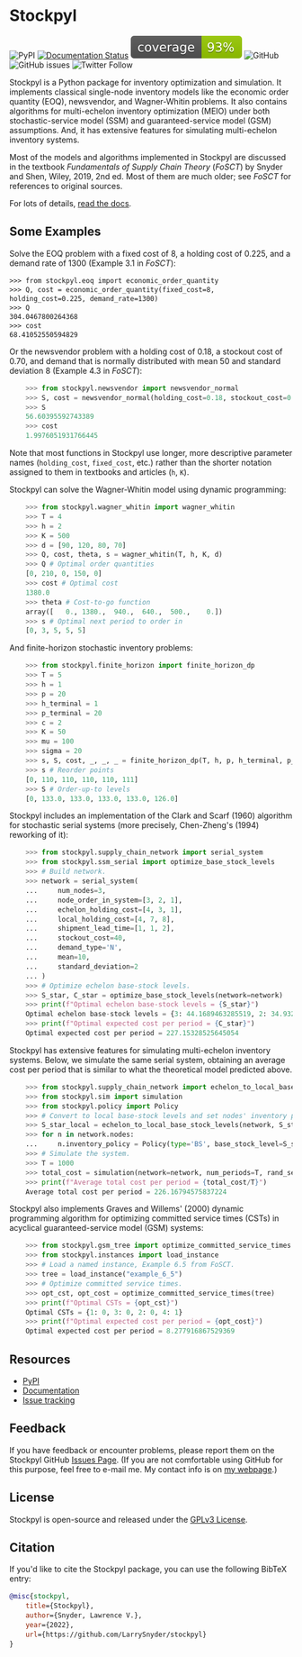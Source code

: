 Stockpyl
========

![PyPI](https://img.shields.io/pypi/v/stockpyl)
[![Documentation Status](https://readthedocs.org/projects/stockpyl/badge/?version=latest)](https://stockpyl.readthedocs.io/en/latest/?badge=latest)
![Coverage](https://raw.githubusercontent.com/LarrySnyder/stockpyl/master/coverage_badge.svg)
![GitHub](https://img.shields.io/github/license/LarrySnyder/stockpyl)
![GitHub issues](https://img.shields.io/github/issues/LarrySnyder/stockpyl)
![Twitter Follow](https://img.shields.io/twitter/follow/LarrySnyder610?style=flat)

Stockpyl is a Python package for inventory optimization and simulation. It implements
classical single-node inventory models like the economic order quantity (EOQ), newsvendor,
and Wagner-Whitin problems. It also contains algorithms for multi-echelon inventory optimization
(MEIO) under both stochastic-service model (SSM) and guaranteed-service model (GSM) assumptions. 
And, it has extensive features for simulating multi-echelon inventory systems.

Most of the models and algorithms implemented in Stockpyl are discussed in the textbook
*Fundamentals of Supply Chain Theory* (*FoSCT*) by Snyder and Shen, Wiley, 2019, 2nd ed. Most of them
are much older; see *FoSCT* for references to original sources. 

For lots of details, [read the docs](http://stockpyl.readthedocs.io/).

Some Examples
-------------

Solve the EOQ problem with a fixed cost of 8, a holding cost of 0.225, and a demand rate of 1300 (Example 3.1 in *FoSCT*):

    >>> from stockpyl.eoq import economic_order_quantity
    >>> Q, cost = economic_order_quantity(fixed_cost=8, holding_cost=0.225, demand_rate=1300)
    >>> Q
    304.0467800264368
    >>> cost
    68.41052550594829

Or the newsvendor problem with a holding cost of 0.18, a stockout cost of 0.70, and demand that is normally
distributed with mean 50 and standard deviation 8 (Example 4.3 in *FoSCT*):

```python    
    >>> from stockpyl.newsvendor import newsvendor_normal
    >>> S, cost = newsvendor_normal(holding_cost=0.18, stockout_cost=0.70, demand_mean=50, demand_sd=8)
    >>> S
    56.60395592743389
    >>> cost
    1.9976051931766445
```

Note that most functions in Stockpyl use longer, more descriptive parameter names (``holding_cost``, ``fixed_cost``, etc.)
rather than the shorter notation assigned to them in textbooks and articles (``h``, ``K``). 

Stockpyl can solve the Wagner-Whitin model using dynamic programming: 

```python
    >>> from stockpyl.wagner_whitin import wagner_whitin
    >>> T = 4
    >>> h = 2
    >>> K = 500
    >>> d = [90, 120, 80, 70]
    >>> Q, cost, theta, s = wagner_whitin(T, h, K, d)
    >>> Q # Optimal order quantities
    [0, 210, 0, 150, 0]
    >>> cost # Optimal cost
    1380.0
    >>> theta # Cost-to-go function
    array([   0., 1380.,  940.,  640.,  500.,    0.])
    >>> s # Optimal next period to order in
    [0, 3, 5, 5, 5]
```

And finite-horizon stochastic inventory problems:

```python
    >>> from stockpyl.finite_horizon import finite_horizon_dp
    >>> T = 5
    >>> h = 1
    >>> p = 20
    >>> h_terminal = 1
    >>> p_terminal = 20
    >>> c = 2
    >>> K = 50
    >>> mu = 100
    >>> sigma = 20
    >>> s, S, cost, _, _, _ = finite_horizon_dp(T, h, p, h_terminal, p_terminal, c, K, mu, sigma)
    >>> s # Reorder points
    [0, 110, 110, 110, 110, 111]
    >>> S # Order-up-to levels
    [0, 133.0, 133.0, 133.0, 133.0, 126.0]
```

Stockpyl includes an implementation of the Clark and Scarf (1960) algorithm for stochastic serial systems (more precisely,
Chen-Zheng's (1994) reworking of it):

```python
    >>> from stockpyl.supply_chain_network import serial_system
    >>> from stockpyl.ssm_serial import optimize_base_stock_levels
    >>> # Build network.
    >>> network = serial_system(
    ...     num_nodes=3,
    ...     node_order_in_system=[3, 2, 1],
    ...     echelon_holding_cost=[4, 3, 1],
    ...     local_holding_cost=[4, 7, 8],
    ...     shipment_lead_time=[1, 1, 2],
    ...     stockout_cost=40,
    ...     demand_type='N',
    ...     mean=10,
    ...     standard_deviation=2
    ... )
    >>> # Optimize echelon base-stock levels.
    >>> S_star, C_star = optimize_base_stock_levels(network=network)
    >>> print(f"Optimal echelon base-stock levels = {S_star}")
    Optimal echelon base-stock levels = {3: 44.1689463285519, 2: 34.93248526934437, 1: 25.69602421013684}
    >>> print(f"Optimal expected cost per period = {C_star}")
    Optimal expected cost per period = 227.15328525645054
```

Stockpyl has extensive features for simulating multi-echelon inventory systems. Below, we simulate
the same serial system, obtaining an average cost per period that is similar to what the theoretical
model predicted above.

```python
    >>> from stockpyl.supply_chain_network import echelon_to_local_base_stock_levels
    >>> from stockpyl.sim import simulation
    >>> from stockpyl.policy import Policy
    >>> # Convert to local base-stock levels and set nodes' inventory policies.
    >>> S_star_local = echelon_to_local_base_stock_levels(network, S_star)
    >>> for n in network.nodes:
    ...     n.inventory_policy = Policy(type='BS', base_stock_level=S_star_local[n.index], node=n)
    >>> # Simulate the system.
    >>> T = 1000
    >>> total_cost = simulation(network=network, num_periods=T, rand_seed=42)
    >>> print(f"Average total cost per period = {total_cost/T}")
    Average total cost per period = 226.16794575837224
```


Stockpyl also implements Graves and Willems' (2000) dynamic programming algorithm for optimizing 
committed service times (CSTs) in acyclical guaranteed-service model (GSM) systems:

```python
    >>> from stockpyl.gsm_tree import optimize_committed_service_times
    >>> from stockpyl.instances import load_instance
    >>> # Load a named instance, Example 6.5 from FoSCT.
    >>> tree = load_instance("example_6_5")
    >>> # Optimize committed service times.
    >>> opt_cst, opt_cost = optimize_committed_service_times(tree)
    >>> print(f"Optimal CSTs = {opt_cst}")
    Optimal CSTs = {1: 0, 3: 0, 2: 0, 4: 1}
    >>> print(f"Optimal expected cost per period = {opt_cost}")
    Optimal expected cost per period = 8.277916867529369
```


Resources
---------

* [PyPI](https://pypi.org/project/stockpyl/)
* [Documentation](http://stockpyl.readthedocs.io/)
* [Issue tracking](https://github.com/LarrySnyder/stockpyl/issues)

Feedback
--------

If you have feedback or encounter problems, please report them on the Stockpyl GitHub
[Issues Page](https://github.com/LarrySnyder/stockpyl/issues). (If you are not comfortable
using GitHub for this purpose, feel free to e-mail me. My contact info is on [my webpage](https://coral.ise.lehigh.edu/larry/).)

License
-------

Stockpyl is open-source and released under the [GPLv3 License](https://choosealicense.com/licenses/gpl-3.0/).

Citation
--------

If you'd like to cite the Stockpyl package, you can use the following BibTeX entry:

```bibtex
@misc{stockpyl,
    title={Stockpyl},
    author={Snyder, Lawrence V.},
    year={2022},
    url={https://github.com/LarrySnyder/stockpyl}
}
```

